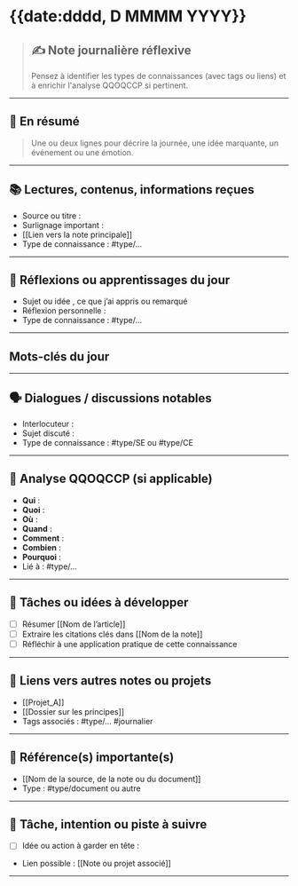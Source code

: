# {{date:dddd, D MMMM YYYY}}

> ## ✍️ Note journalière réflexive
> Pensez à identifier les types de connaissances (avec tags ou liens) et à enrichir l'analyse QQOQCCP si pertinent.

---
## 📝 En résumé
> Une ou deux lignes pour décrire la journée, une idée marquante, un événement ou une émotion.

---

## 📚 Lectures, contenus, informations reçues
- Source ou titre :
- Surlignage important :
- [[Lien vers la note principale]]
- Type de connaissance : #type/...

---

## 🧠 Réflexions ou apprentissages du jour
- Sujet ou idée , ce que j’ai appris ou remarqué
- Réflexion personnelle :
- Type de connaissance : #type/...

---
## Mots-clés du jour


________________________________________________________________________
## 🗣️ Dialogues / discussions notables
- Interlocuteur :
- Sujet discuté :
- Type de connaissance : #type/SE ou #type/CE

---

## 🧩 Analyse QQOQCCP (si applicable)
- **Qui** : 
- **Quoi** : 
- **Où** : 
- **Quand** : 
- **Comment** : 
- **Combien** : 
- **Pourquoi** : 
- Lié à : #type/...

---

## 🔄 Tâches ou idées à développer
- [ ] Résumer [[Nom de l’article]]
- [ ] Extraire les citations clés dans [[Nom de la note]]
- [ ] Réfléchir à une application pratique de cette connaissance

---

## 📎 Liens vers autres notes ou projets
- [[Projet_A]]
- [[Dossier sur les principes]]
- Tags associés : #type/... #journalier

---




## 🔗 Référence(s) importante(s)
- [[Nom de la source, de la note ou du document]]
- Type : #type/document ou autre

---

## 📍 Tâche, intention ou piste à suivre
- [ ] Idée ou action à garder en tête :
- Lien possible : [[Note ou projet associé]]

---

